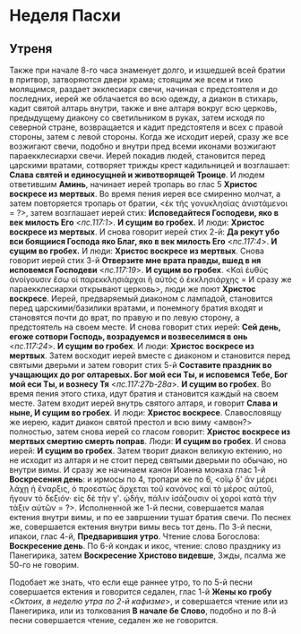 
# Неделя Пасхи

## Утреня

Также при начале 8-го часа знаменует долго, и изшедшей всей братии в притвор, затворяются двери храма; стоящим же всем и тихо молящимся, раздает экклесиарх свечи, начиная с предстоятеля и до последних, иерей же облачается во всю одежду, а диакон в стихарь, кадит святой алтарь внутри, также и вне алтаря вокруг всю церковь, предыдущему диакону со светильником в руках, затем исходя по северной стране, возвращается и кадит предстоятеля и всех с правой стороны, затем с левой стороны. Когда же исходит иерей, сразу же все возжигают свечи, подобно и внутри пред всеми иконами возжигают параекклесиархи свечи. Иерей покадив людей, становится перед царскими вратами, сотворяет трижды крест кадильницей и возглашает: **Слава святей и единосущней и животворящей Троице**. И людем ответившим **Аминь**, начинает иерей тропарь во глас 5 **Христос воскресе из мертвых**. Во время пения иерея все смиренно молчат, а затем повторяется тропарь от братии, <ἐκ τῆς γονυκλησίας ἀνιστάμενοι = ?>, затем возглашает иерей стих: **Исповедайтеся Господеви, яко в век милость Его**  <_пс.117:1_>. **И сущим во гробех.** И люди: **Христос воскресе из мертвых**. И снова говорит иерей стих 2-й: **Да рекут убо вси боящиися Господа яко Благ, яко в век милость Его** <_пс.117:4_>. **И сущим во гробех.** И люди: **Христос воскресе из мертвых**. Снова говорит иерей стих 3-й **Отверзите мне врата правды, вшед в ня исповемся Господеви**   <_пс.117:19_>. **И сущим во гробех**. <Καὶ ἐυθὺς ἀνοίγουσιν ἔσω οἱ παρεκκλησιάρχαι ἢ αὐτὸς ὁ ἐκκλησιάρχης = И сразу же параекклесиархи открывают церковь>, люди же поют **Христос воскресе**. Иерей, предваряемый диаконом с лампадой, становится перед царскими/базилики вратами, и понемногу братия входят и становятся почти до врат, по правую и по левую сторону, а предстоятель на своем месте. И снова говорит стих иерей: **Сей день, eгоже сотвори Господь, возрадуемся и возвеселимся в онь** <_пс.117:24_>. **И сущим во гробех**. И люди: **Христос воскресе из мертвых**. Затем восходит иерей вместе с диаконом и становится перед святыми дверьми и затем говорит стих 5-й **Составите праздник во учащающих до рог олтаревых. Бог мой еси Ты, и исповемся Тебе, Бог мой еси Ты, и вознесу Тя** <_пс.117:27b-28a_>. **И сущим во гробех**. Во время пения этого стиха, идут братия и становится каждый на своем месте. Затем входит иерей внутрь святого алтаря, и говорит **Слава и ныне, И сущим во гробех**. И люди: **Христос воскресе**. Славословящу же иерею, кадит диакон святой престол и всю виму <амвон?> полностью, затем снова иерей со гласом говорит: **Христос воскресе из мертвых смертию смерть поправ**. Люди: **И сущим во гробех**. И снова иерей: **И сущим во гробех**. Затем творит диакон великую ектению, но не исходит из алтаря и не стоит перед святыми дверьми по обычаю, но внутри вимы. И сразу же начинаем канон Иоанна монаха глас 1-й **Воскресения день**: и ирмосы по 4, тропари же по 6, <οἵῳ δ' ἄν μέρει λάχῃ ἡ ἔναρξις, ὁ προεστὼς ἄρχεται τοῦ κανόνος καὶ τὸ μέρος αὐτοῦ, ἤγουν τὸ δεξιόν· εἰς δὲ τὴν γʹ. ᾠδήν, πάλιν ἰσάζουσιν οἱ χοροὶ κατὰ τὴν τάξιν αὐτῶν = ?>. Исполненной же 1-й песни, совершается малая ектения внутри вимы, и по ее завршении тушат братия свечи. По песнех же, совершается ектения внутри вимы весь тот день. По 3-й песни, ипакои, глас 4-й, **Предварившия утро**. Чтение слова Богослова: **Воскресение день**. По 6-й кондак и икос, чтение: слово празднику из Панегирика, затем **Воскресение Христово видевше**, 3жды, псалма же 50-го не говорим.

Подобает же знать, что если еще раннее утро, то по 5-й песни совершается ектения и говорится седален, глас 1-й **Жены ко гробу** <_Октоих, в неделю утра по 2-й кафизме_>, и совершается чтение или из Панегирика, или из толкования **В начале бе Слово**, подобно и по 8-й песни совершается чтение, седален же не говорится.   

